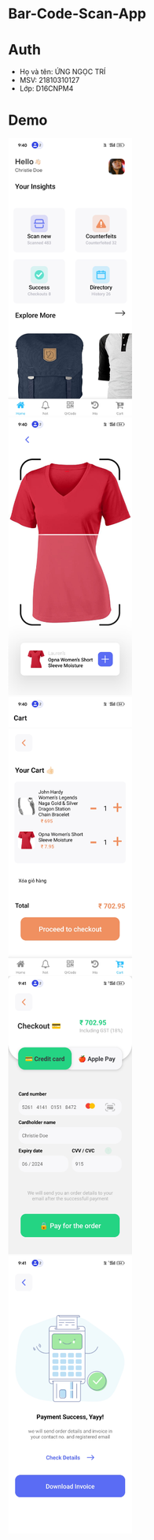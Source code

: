 # Bar-Code-Scan-App
# Auth
- Họ và tên: ỨNG NGỌC TRÍ
- MSV: 21810310127
- Lớp: D16CNPM4
# Demo

<img src="./Home.jpg" alt="Home" width="50%">
<img src="./Scan.jpg" alt="Scan" width="50%">
<img src="./Cart.jpg" alt="Cart" width="50%">
<img src="./CheckOut.jpg" alt="CheckOut" width="50%">
<img src="./Payment.jpg" alt="Payments" width="50%">

